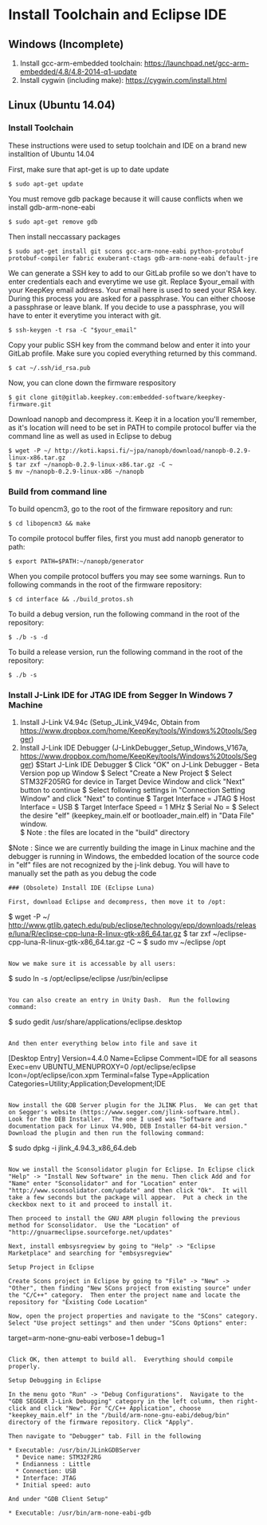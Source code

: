 # Install Toolchain and Eclipse IDE

## Windows (Incomplete)

1. Install gcc-arm-embedded toolchain: https://launchpad.net/gcc-arm-embedded/4.8/4.8-2014-q1-update
2. Install cygwin (including make): https://cygwin.com/install.html

## Linux (Ubuntu 14.04)

### Install Toolchain

These instructions were used to setup toolchain and IDE on a brand new installtion of Ubuntu 14.04

First, make sure that apt-get is up to date update

```
$ sudo apt-get update
```

You must remove gdb package because it will cause conflicts when we install gdb-arm-none-eabi

```
$ sudo apt-get remove gdb
```

Then install neccassary packages

```
$ sudo apt-get install git scons gcc-arm-none-eabi python-protobuf protobuf-compiler fabric exuberant-ctags gdb-arm-none-eabi default-jre
```

We can generate a SSH key to add to our GitLab profile so we don't have to enter credentials each and everytime we use git.  Replace $your_email with your KeepKey email address.  Your email here is used to seed your RSA key.  During this process you are asked for a passphrase.  You can either choose a passphrase or leave blank. If you decide to use a passphrase, you will have to enter it everytime you interact with git.

```
$ ssh-keygen -t rsa -C "$your_email"
```

Copy your public SSH key from the command below and enter it into your GitLab profile. Make sure you copied everything returned by this command.

```
$ cat ~/.ssh/id_rsa.pub
```

Now, you can clone down the firmware respository

```
$ git clone git@gitlab.keepkey.com:embedded-software/keepkey-firmware.git
```

Download nanopb and decompress it. Keep it in a location you'll remember, as it's location will need to be set in PATH to compile protocol buffer via the command line as well as used in Eclipse to debug

```
$ wget -P ~/ http://koti.kapsi.fi/~jpa/nanopb/download/nanopb-0.2.9-linux-x86.tar.gz
$ tar zxf ~/nanopb-0.2.9-linux-x86.tar.gz -C ~
$ mv ~/nanopb-0.2.9-linux-x86 ~/nanopb
```

### Build from command line

To build opencm3, go to the root of the firmware repository and run:

```
$ cd libopencm3 && make
```

To compile protocol buffer files, first you must add nanopb generator to path:

```
$ export PATH=$PATH:~/nanopb/generator
```

When you compile protocol buffers you may see some warnings.  Run to following commands in the root of the firmware repository:

```
$ cd interface && ./build_protos.sh
```

To build a debug version, run the following command in the root of the repository:

```
$ ./b -s -d
```

To build a release version, run the following command in the root of the repository:

```
$ ./b -s
```
###  Install J-Link IDE for JTAG IDE from Segger In Windows 7 Machine
1. Install J-Link V4.94c  (Setup_JLink_V494c, Obtain from https://www.dropbox.com/home/KeepKey/tools/Windows%20tools/Segger)
2. Install J-Link IDE Debugger (J-LinkDebugger_Setup_Windows_V167a, https://www.dropbox.com/home/KeepKey/tools/Windows%20tools/Segger)
$Start J-Link IDE Debugger
        $ Click "OK" on J-Link Debugger - Beta Version pop up Window
        $ Select "Create a New Project 
        $ Select STM32F205RG for device in Target Device Window and click "Next" button to continue
        $ Select following settings in "Connection Setting Window" and click "Next" to continue
           $ Target Interface = JTAG
           $ Host Interface = USB
           $ Target Interface Speed = 1 MHz
           $ Serial No = <empty>
        $ Select the desire "elf" (keepkey_main.elf or bootloader_main.elf) in "Data File" window.  
           $ Note : the files are located in the "build" directory
        
$Note : Since we are currently building the image in Linux machine and the debugger is running in Windows, the embedded location of the source code in "elf" files are not recognized by the j-link debug.  You will have to manually set the path as you debug the code 

```
### (Obsolete) Install IDE (Eclipse Luna)

First, download Eclipse and decompress, then move it to /opt:

```
$ wget -P ~/ http://www.gtlib.gatech.edu/pub/eclipse/technology/epp/downloads/release/luna/R/eclipse-cpp-luna-R-linux-gtk-x86_64.tar.gz
$ tar zxf ~/eclipse-cpp-luna-R-linux-gtk-x86_64.tar.gz -C ~
$ sudo mv ~/eclipse /opt
```

Now we make sure it is accessable by all users:

```
$ sudo ln -s /opt/eclipse/eclipse /usr/bin/eclipse
```

You can also create an entry in Unity Dash.  Run the following command:

```
$ sudo gedit /usr/share/applications/eclipse.desktop
```

And then enter everything below into file and save it

```
[Desktop Entry]
Version=4.4.0
Name=Eclipse
Comment=IDE for all seasons
Exec=env UBUNTU_MENUPROXY=0 /opt/eclipse/eclipse
Icon=/opt/eclipse/icon.xpm
Terminal=false
Type=Application
Categories=Utility;Application;Development;IDE
```

Now install the GDB Server plugin for the JLINK Plus.  We can get that on Segger's website (https://www.segger.com/jlink-software.html).  Look for the DEB Installer.  The one I used was "Software and documentation pack for Linux V4.90b, DEB Installer 64-bit version."  Download the plugin and then run the following command:

```
$ sudo dpkg -i jlink_4.94.3_x86_64.deb
```

Now we install the Sconsolidator plugin for Eclipse. In Eclipse click "Help" -> "Install New Software" in the menu. Then click Add and for "Name" enter "Sconsolidator" and for "Location" enter "http://www.sconsolidator.com/update" and then click "Ok".  It will take a few seconds but the package will appear.  Put a check in the ckeckbox next to it and proceed to install it.

Then proceed to install the GNU ARM plugin following the previous method for Sconsolidator.  Use the "Location" of "http://gnuarmeclipse.sourceforge.net/updates"

Next, install embsysregview by going to "Help" -> "Eclipse Marketplace" and searching for "embsysregview"

Setup Project in Eclipse

Create Scons project in Eclipse by going to "File" -> "New" -> "Other", then finding "New SCons project from existing source" under the "C/C++" category.  Then enter the project name and locate the repository for "Existing Code Location"

Now, open the project properties and navigate to the "SCons" category. Select "Use project settings" and then under "SCons Options" enter:

```
target=arm-none-gnu-eabi
verbose=1
debug=1
```

Click OK, then attempt to build all.  Everything should compile properly.

Setup Debugging in Eclipse

In the menu goto "Run" -> "Debug Configurations".  Navigate to the "GDB SEGGER J-Link Debugging" category in the left column, then right-click and click "New". For "C/C++ Application", choose "keepkey_main.elf" in the "/build/arm-none-gnu-eabi/debug/bin" directory of the firmware repository. Click "Apply".

Then navigate to "Debugger" tab. Fill in the following

* Executable: /usr/bin/JLinkGDBServer
  * Device name: STM32F2RG
  * Endianness : Little
  * Connection: USB
  * Interface: JTAG
  * Initial speed: auto

And under "GDB Client Setup"

* Executable: /usr/bin/arm-none-eabi-gdb